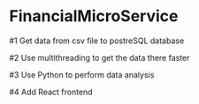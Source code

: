 # FinancialMicroService

#1 Get data from csv file to postreSQL database

#2 Use multithreading to get the data there faster

#3 Use Python to perform data analysis

#4 Add React frontend
